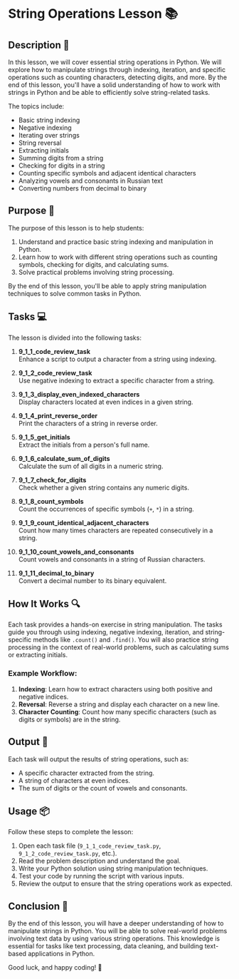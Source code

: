 # String Operations Lesson 📚

## Description 📝

In this lesson, we will cover essential string operations in Python. We will explore how to manipulate strings through indexing, iteration, and specific operations such as counting characters, detecting digits, and more. By the end of this lesson, you'll have a solid understanding of how to work with strings in Python and be able to efficiently solve string-related tasks.

The topics include:

-   Basic string indexing
-   Negative indexing
-   Iterating over strings
-   String reversal
-   Extracting initials
-   Summing digits from a string
-   Checking for digits in a string
-   Counting specific symbols and adjacent identical characters
-   Analyzing vowels and consonants in Russian text
-   Converting numbers from decimal to binary

## Purpose 🎯

The purpose of this lesson is to help students:

1. Understand and practice basic string indexing and manipulation in Python.
2. Learn how to work with different string operations such as counting symbols, checking for digits, and calculating sums.
3. Solve practical problems involving string processing.

By the end of this lesson, you'll be able to apply string manipulation techniques to solve common tasks in Python.

## Tasks 💻

The lesson is divided into the following tasks:

1. **9_1_1_code_review_task**  
   Enhance a script to output a character from a string using indexing.
2. **9_1_2_code_review_task**  
   Use negative indexing to extract a specific character from a string.

3. **9_1_3_display_even_indexed_characters**  
   Display characters located at even indices in a given string.

4. **9_1_4_print_reverse_order**  
   Print the characters of a string in reverse order.

5. **9_1_5_get_initials**  
   Extract the initials from a person's full name.

6. **9_1_6_calculate_sum_of_digits**  
   Calculate the sum of all digits in a numeric string.

7. **9_1_7_check_for_digits**  
   Check whether a given string contains any numeric digits.

8. **9_1_8_count_symbols**  
   Count the occurrences of specific symbols (`+`, `*`) in a string.

9. **9_1_9_count_identical_adjacent_characters**  
   Count how many times characters are repeated consecutively in a string.

10. **9_1_10_count_vowels_and_consonants**  
    Count vowels and consonants in a string of Russian characters.

11. **9_1_11_decimal_to_binary**  
    Convert a decimal number to its binary equivalent.

## How It Works 🔍

Each task provides a hands-on exercise in string manipulation. The tasks guide you through using indexing, negative indexing, iteration, and string-specific methods like `.count()` and `.find()`. You will also practice string processing in the context of real-world problems, such as calculating sums or extracting initials.

### Example Workflow:

1. **Indexing**: Learn how to extract characters using both positive and negative indices.
2. **Reversal**: Reverse a string and display each character on a new line.
3. **Character Counting**: Count how many specific characters (such as digits or symbols) are in the string.

## Output 📜

Each task will output the results of string operations, such as:

-   A specific character extracted from the string.
-   A string of characters at even indices.
-   The sum of digits or the count of vowels and consonants.

## Usage 📦

Follow these steps to complete the lesson:

1. Open each task file (`9_1_1_code_review_task.py`, `9_1_2_code_review_task.py`, etc.).
2. Read the problem description and understand the goal.
3. Write your Python solution using string manipulation techniques.
4. Test your code by running the script with various inputs.
5. Review the output to ensure that the string operations work as expected.

## Conclusion 🚀

By the end of this lesson, you will have a deeper understanding of how to manipulate strings in Python. You will be able to solve real-world problems involving text data by using various string operations. This knowledge is essential for tasks like text processing, data cleaning, and building text-based applications in Python.

Good luck, and happy coding! 🎉
